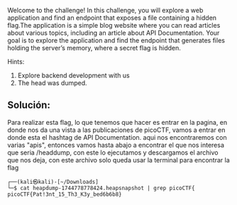 Welcome to the challenge! In this challenge, you will explore a web application and find an endpoint that exposes a file containing a hidden flag.The application is a simple blog website where you can read articles about various topics, including an article about API Documentation. Your goal is to explore the application and find the endpoint that generates files holding the server’s memory, where a secret flag is hidden.

Hints:
1. Explore backend development with us
2. The head was dumped.

## Solución:
Para realizar esta flag, lo que tenemos que hacer es entrar en la pagina, en donde nos da una vista a las publicaciones de picoCTF, vamos a entrar en donde esta el hashtag de API Documentation. aqui nos encontraremos con varias "apis", entonces vamos hasta abajo a encontrar el que nos interesa que seria /headdump, con este lo ejecutamos y descargamos el archivo que nos deja, con este archivo solo queda usar la terminal para encontrar la flag
```
┌──(kali㉿kali)-[~/Downloads]
└─$ cat heapdump-1744778778424.heapsnapshot | grep picoCTF{
picoCTF{Pat!3nt_15_Th3_K3y_bed6b6b8}
```
